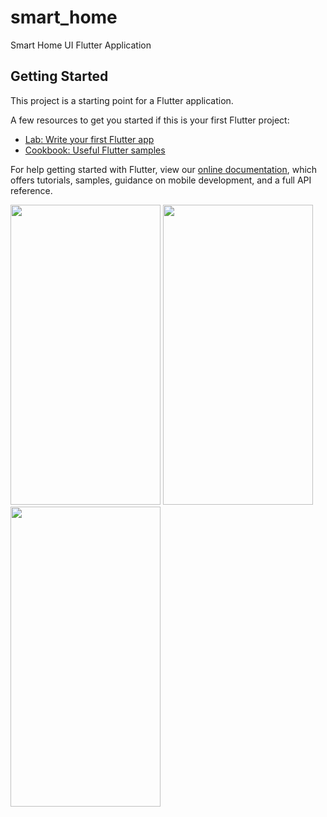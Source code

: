 # smart_home

Smart Home UI Flutter Application

## Getting Started

This project is a starting point for a Flutter application.

A few resources to get you started if this is your first Flutter project:

- [Lab: Write your first Flutter app](https://flutter.dev/docs/get-started/codelab)
- [Cookbook: Useful Flutter samples](https://flutter.dev/docs/cookbook)

For help getting started with Flutter, view our
[online documentation](https://flutter.dev/docs), which offers tutorials,
samples, guidance on mobile development, and a full API reference.

<img src="https://user-images.githubusercontent.com/40820956/98143942-d0d11800-1eda-11eb-974b-24eef7d5a4b6.jpg" width="240" height="480">
<img src="https://user-images.githubusercontent.com/40820956/98143966-d7f82600-1eda-11eb-9095-85fd10f3b2fd.jpg" width="240" height="480">
<img src="https://user-images.githubusercontent.com/40820956/98143996-dfb7ca80-1eda-11eb-95de-d908012fe649.jpg" width="240" height="480">
